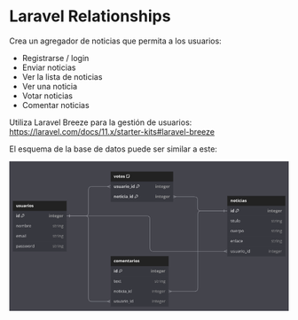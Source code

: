 # Laravel Relationships

Crea un agregador de noticias que permita a los usuarios:

* Registrarse / login
* Enviar noticias
* Ver la lista de noticias
* Ver una noticia
* Votar noticias
* Comentar noticias

Utiliza Laravel Breeze para la gestión de usuarios: https://laravel.com/docs/11.x/starter-kits#laravel-breeze

El esquema de la base de datos puede ser similar a este:

![](res/noticias_db.png)
